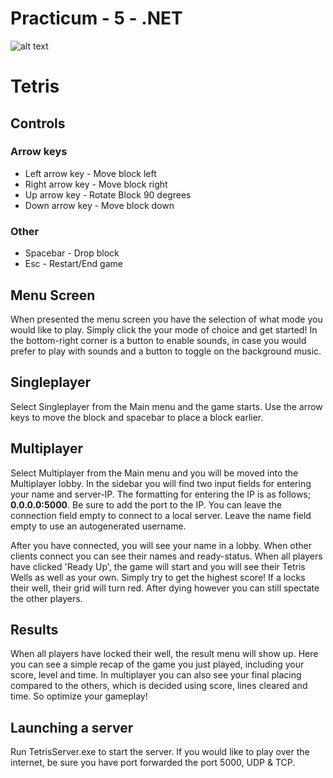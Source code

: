 # Practicum - 5 - .NET
![alt text](https://github.com/huict/practicum-5-net-2020-ex-gamechane-engineers/blob/main/Tetris/TetrisClient/Resources/SplashScreen.png)

# Tetris
## Controls
### Arrow keys

 - Left arrow key 	- Move block left
 - Right arrow key 	- Move block right
 - Up arrow key		- Rotate Block 90 degrees
 - Down arrow key - Move block down

### Other
- Spacebar - Drop block
- Esc - Restart/End game

## Menu Screen
When presented the menu screen you have the selection of what mode you would like to play. Simply click the your mode of choice and get started!
In the bottom-right corner is a button to enable sounds, in case you would prefer to play with sounds and a button to toggle on the background music.

## Singleplayer
Select Singleplayer from the Main menu and the game starts. Use the arrow keys to move the block and spacebar to place a block earlier. 

## Multiplayer
Select Multiplayer from the Main menu and you will be moved into the Multiplayer lobby. In the sidebar you will find two input fields for entering your name and server-IP.
The formatting for entering the IP is as follows; **0.0.0.0:5000**. Be sure to add the port to the IP.
You can leave the connection field empty to connect to a local server.
Leave the name field empty to use an autogenerated username.

After you have connected, you will see your name in a lobby. When other clients connect you can see their names and ready-status. When all players have clicked 'Ready Up', the game will start and you will see their Tetris Wells as well as your own. Simply try to get the highest score!
If a locks their well, their grid will turn red. After dying however you can still spectate the other players.

## Results
When all players have locked their well, the result menu will show up.
Here you can see a simple recap of the game you just played, including your score, level and time.
In multiplayer you can also see your final placing compared to the others, which is decided using score, lines cleared and time. So optimize your gameplay!

## Launching a server
Run TetrisServer.exe to start the server. If you would like to play over the internet, be sure you have port forwarded the port 5000, UDP & TCP.
